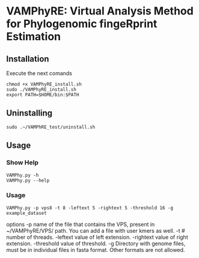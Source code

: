 # VAMPhyRE: Virtual Analysis Method for Phylogenomic fingeRprint Estimation
## Installation

Execute the next comands

```
chmod +x VAMPhyRE_install.sh
sudo ./VAMPhyRE_install.sh
export PATH=$HOME/bin:$PATH
```

## Uninstalling

```
sudo .~/VAMPhRE_test/uninstall.sh
```

## Usage
### Show Help

```
VAMPhy.py -h
VAMPhy.py --help
```

### Usage
```
VAMPhy.py -p vps8 -t 8 -leftext 5 -rightext 5 -threshold 16 -g example_dataset
```
options
-p name of the file that contains the VPS, present in ~/VAMPhyRE/VPS/ path. You can add a file with user kmers as well.
-t # number of threads.
-leftext value of left extension.
-rightext value of right extension.
-threshold value of threshold.
-g Directory with genome files, must be in individual files in fasta format. Other formats are not allowed.
